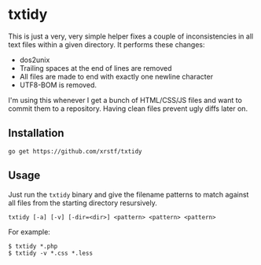 txtidy
======

This is just a very, very simple helper fixes a couple of inconsistencies in all
text files within a given directory. It performs these changes:

* dos2unix
* Trailing spaces at the end of lines are removed
* All files are made to end with exactly one newline character
* UTF8-BOM is removed.

I'm using this whenever I get a bunch of HTML/CSS/JS files and want to commit
them to a repository. Having clean files prevent ugly diffs later on.

Installation
------------

    go get https://github.com/xrstf/txtidy

Usage
-----

Just run the ``txtidy`` binary and give the filename patterns to match against
all files from the starting directory resursively.

    txtidy [-a] [-v] [-dir=<dir>] <pattern> <pattern> <pattern>

For example:

    $ txtidy *.php
    $ txtidy -v *.css *.less
